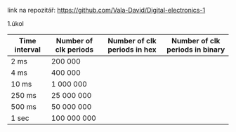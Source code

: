 link na repozitář: https://github.com/Vala-David/Digital-electronics-1

1.úkol

|Time interval|Number of clk periods|Number of clk periods in hex|Number of clk periods in binary|
|-------------|---------------------|----------------------------|-------------------------------|
|    2 ms     |     200 000         |                            |                               |
|    4 ms     |     400 000         |                            |                               |
|   10 ms     |     1 000 000       |                            |                               |
|   250 ms    |     25 000 000      |                            |                               |
|   500 ms    |     50 000 000      |                            |                               |
|    1 sec    |     100 000 000	    |                            |                               |
